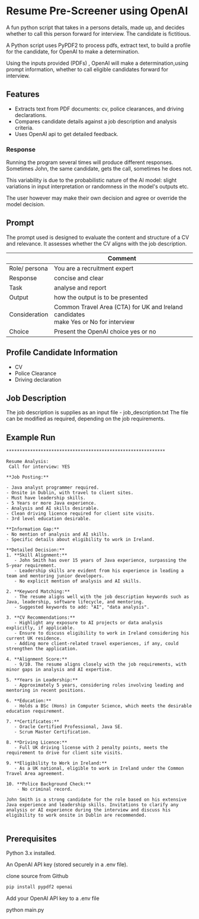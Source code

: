 # Resume Pre-Screener using OpenAI

A fun python script that takes in a persons details, made up, and decides whether to call this person forward for interview. 
The candidate is fictitious.

A Python script uses PyPDF2 to process pdfs, extract text, to build a profile for the candidate, for OpenAI to make a determination.

Using the inputs provided (PDFs) , OpenAI will make a determination,using prompt information, whether to call eligible candidates forward for interview.

## Features

- Extracts text from PDF documents: cv, police clearances, and driving declarations.
- Compares candidate details against a job description and analysis criteria.
- Uses OpenAI api to get detailed feedback.

### Response

Running the program several times will produce different responses. Sometimes John, the same candidate, gets the call, sometimes he does not.

This variability is due to the probabilistic nature of the AI model: slight variations in input interpretation or randomness in the model's outputs etc.

The user however may make their own decision and agree or override the model decision. 





## Prompt

The prompt used is designed to evaluate the content and structure of a CV and relevance.
It assesses whether the CV aligns with the job description.


|               | Comment                                                                                |
|---------------|----------------------------------------------------------------------------------------|
| Role/ persona | You are a recruitment expert                                                           |
| Response      | concise and clear                                                                      |
| Task          | analyse and report                                                                     |
| Output        | how the output is to be presented                                                      |
| Consideration | Common Travel Area (CTA) for UK and Ireland candidates<br/>make Yes or No for interview |
| Choice        | Present the OpenAI choice yes or no                                                    |



## Profile Candidate Information

- CV
- Police Clearance
- Driving declaration

## Job Description
 
The job description is supplies as an input file - job_description.txt 
The file can be modified as required, depending on the job requirements.

## Example Run


```
************************************************************

Resume Analysis: 
 Call for interview: YES

**Job Posting:**

- Java analyst programmer required.
- Onsite in Dublin, with travel to client sites.
- Must have leadership skills.
- 5 Years or more Java experience.
- Analysis and AI skills desirable.
- Clean driving licence required for client site visits.
- 3rd level education desirable.

**Information Gap:**
- No mention of analysis and AI skills.
- Specific details about eligibility to work in Ireland.
  
**Detailed Decision:**
1. **Skill Alignment:**
   - John Smith has over 15 years of Java experience, surpassing the 5-year requirement.
   - Leadership skills are evident from his experience in leading a team and mentoring junior developers.
   - No explicit mention of analysis and AI skills.

2. **Keyword Matching:**
   - The resume aligns well with the job description keywords such as Java, leadership, software lifecycle, and mentoring.
   - Suggested keywords to add: "AI", "data analysis".

3. **CV Recommendations:**
   - Highlight any exposure to AI projects or data analysis explicitly, if applicable.
   - Ensure to discuss eligibility to work in Ireland considering his current UK residence.
   - Adding more client-related travel experiences, if any, could strengthen the application.

4. **Alignment Score:**
   - 9/10. The resume aligns closely with the job requirements, with minor gaps in analysis and AI expertise.

5. **Years in Leadership:**
   - Approximately 5 years, considering roles involving leading and mentoring in recent positions.

6. **Education:**
   - Holds a BSc (Hons) in Computer Science, which meets the desirable education requirement.

7. **Certificates:**
   - Oracle Certified Professional, Java SE.
   - Scrum Master Certification.

8. **Driving Licence:**
   - Full UK driving license with 2 penalty points, meets the requirement to drive for client site visits.

9. **Eligibility to Work in Ireland:**
   - As a UK national, eligible to work in Ireland under the Common Travel Area agreement.

10. **Police Background Check:**
    - No criminal record.

John Smith is a strong candidate for the role based on his extensive Java experience and leadership skills. Invitations to clarify any analysis or AI experience during the interview and discuss his eligibility to work onsite in Dublin are recommended.


```


## Prerequisites

Python 3.x installed.

An OpenAI API key (stored securely in a .env file).

clone source from Github


```cmd 
pip install pypdf2 openai
```

Add your OpenAI API key to a .env file

python main.py
